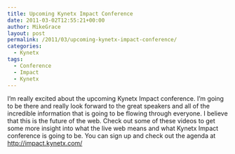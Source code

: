 ```yaml
---
title: Upcoming Kynetx Impact Conference
date: 2011-03-02T12:55:21+00:00
author: MikeGrace
layout: post
permalink: /2011/03/upcoming-kynetx-impact-conference/
categories:
  - Kynetx
tags:
  - Conference
  - Impact
  - Kynetx
---
```

I&#8217;m really excited about the upcoming Kynetx Impact conference. I&#8217;m going to be there and really look forward to the great speakers and all of the incredible information that is going to be flowing through everyone. I believe that this is the future of the web. Check out some of these videos to get some more insight into what the live web means and what Kynetx Impact conference is going to be. You can sign up and check out the agenda at <http://impact.kynetx.com/>